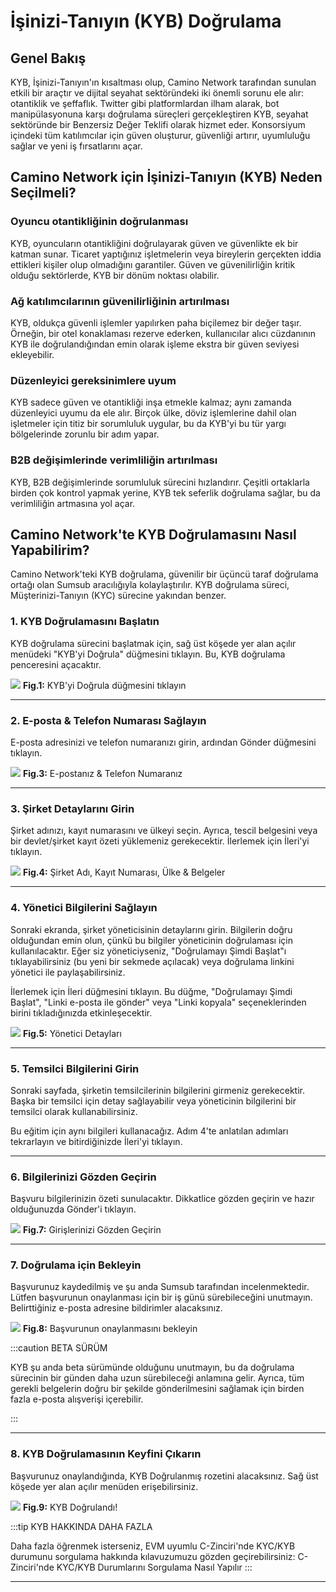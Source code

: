 # İşinizi-Tanıyın (KYB) Doğrulama

## Genel Bakış

KYB, İşinizi-Tanıyın'ın kısaltması olup, Camino Network tarafından sunulan etkili bir araçtır
ve dijital seyahat sektöründeki iki önemli sorunu ele alır: otantiklik ve şeffaflık. Twitter gibi platformlardan ilham alarak, 
bot manipülasyonuna karşı doğrulama süreçleri gerçekleştiren KYB, seyahat sektöründe bir Benzersiz Değer Teklifi olarak hizmet eder.
Konsorsiyum içindeki tüm katılımcılar için güven oluşturur, güvenliği artırır, uyumluluğu sağlar ve yeni iş fırsatlarını açar.

## Camino Network için İşinizi-Tanıyın (KYB) Neden Seçilmeli?

### Oyuncu otantikliğinin doğrulanması

KYB, oyuncuların otantikliğini doğrulayarak güven ve güvenlikte ek bir katman sunar.
Ticaret yaptığınız işletmelerin veya bireylerin gerçekten iddia ettikleri kişiler olup olmadığını garantiler.
Güven ve güvenilirliğin kritik olduğu sektörlerde, KYB bir dönüm noktası olabilir.

### Ağ katılımcılarının güvenilirliğinin artırılması

KYB, oldukça güvenli işlemler yapılırken paha biçilemez bir değer taşır. Örneğin, bir otel konaklaması rezerve ederken, 
kullanıcılar alıcı cüzdanının KYB ile doğrulandığından emin olarak işleme ekstra bir güven seviyesi ekleyebilir.

### Düzenleyici gereksinimlere uyum

KYB sadece güven ve otantikliği inşa etmekle kalmaz; aynı zamanda düzenleyici uyumu da ele alır. Birçok
ülke, döviz işlemlerine dahil olan işletmeler için titiz bir sorumluluk uygular, bu da KYB'yi bu tür yargı bölgelerinde zorunlu bir adım yapar.

### B2B değişimlerinde verimliliğin artırılması

KYB, B2B değişimlerinde sorumluluk sürecini hızlandırır. Çeşitli ortaklarla birden çok kontrol yapmak yerine,
KYB tek seferlik doğrulama sağlar, bu da verimliliğin artmasına yol açar.

## Camino Network'te KYB Doğrulamasını Nasıl Yapabilirim?

Camino Network'teki KYB doğrulama, güvenilir bir üçüncü taraf doğrulama ortağı olan Sumsub aracılığıyla kolaylaştırılır. 
KYB doğrulama süreci, Müşterinizi-Tanıyın (KYC) sürecine yakından benzer.



### 1. KYB Doğrulamasını Başlatın

KYB doğrulama sürecini başlatmak için, sağ üst köşede yer alan açılır menüdeki "KYB'yi Doğrula" düğmesini tıklayın. Bu, KYB doğrulama penceresini açacaktır.

![](../../../static/img/camino/kyb/0-kyb-dropdown-button.png)
**Fig.1:** KYB'yi Doğrula düğmesini tıklayın

---

### 2. E-posta & Telefon Numarası Sağlayın

E-posta adresinizi ve telefon numaranızı girin, ardından Gönder düğmesini tıklayın.

![](../../../static/img/camino/kyb/2-kyb-email-phone-filled.png)
**Fig.3:** E-postanız & Telefon Numaranız

---

### 3. Şirket Detaylarını Girin

Şirket adınızı, kayıt numarasını ve ülkeyi seçin. Ayrıca, tescil belgesini veya bir devlet/şirket kayıt özeti yüklemeniz gerekecektir. İlerlemek için İleri'yi tıklayın.

![](../../../static/img/camino/kyb/3-kyb-company-name-rn-cert.png)
**Fig.4:** Şirket Adı, Kayıt Numarası, Ülke & Belgeler

---

### 4. Yönetici Bilgilerini Sağlayın

Sonraki ekranda, şirket yöneticisinin detaylarını girin. Bilgilerin doğru olduğundan emin olun, çünkü bu bilgiler yöneticinin doğrulaması için kullanılacaktır. Eğer siz yöneticiyseniz, "Doğrulamayı Şimdi Başlat"ı tıklayabilirsiniz (bu yeni bir sekmede açılacak) veya doğrulama linkini yönetici ile paylaşabilirsiniz.

İlerlemek için İleri düğmesini tıklayın. Bu düğme, "Doğrulamayı Şimdi Başlat", "Linki e-posta ile gönder" veya "Linki kopyala" seçeneklerinden birini tıkladığınızda etkinleşecektir.

![](../../../static/img/camino/kyb/4-kyb-director-info.png)
**Fig.5:** Yönetici Detayları

---

### 5. Temsilci Bilgilerini Girin

Sonraki sayfada, şirketin temsilcilerinin bilgilerini girmeniz gerekecektir. Başka bir temsilci için detay sağlayabilir veya yöneticinin bilgilerini bir temsilci olarak kullanabilirsiniz.

Bu eğitim için aynı bilgileri kullanacağız. Adım 4'te anlatılan adımları tekrarlayın ve bitirdiğinizde İleri'yi tıklayın.

---

### 6. Bilgilerinizi Gözden Geçirin

Başvuru bilgilerinizin özeti sunulacaktır. Dikkatlice gözden geçirin ve hazır olduğunuzda Gönder'i tıklayın.

![](../../../static/img/camino/kyb/6-kyb-submit-processing-data.png)
**Fig.7:** Girişlerinizi Gözden Geçirin

---

### 7. Doğrulama için Bekleyin

Başvurunuz kaydedilmiş ve şu anda Sumsub tarafından incelenmektedir. Lütfen başvurunun onaylanması için bir iş günü sürebileceğini unutmayın. Belirttiğiniz e-posta adresine bildirimler alacaksınız.

![](../../../static/img/camino/kyb/7-kyb-submitted.png)
**Fig.8:** Başvurunun onaylanmasını bekleyin

:::caution BETA SÜRÜM

KYB şu anda beta sürümünde olduğunu unutmayın, bu da doğrulama sürecinin bir günden daha uzun sürebileceği anlamına gelir. Ayrıca, tüm gerekli belgelerin doğru bir şekilde gönderilmesini sağlamak için birden fazla e-posta alışverişi içerebilir.

:::

---

### 8. KYB Doğrulamasının Keyfini Çıkarın

Başvurunuz onaylandığında, KYB Doğrulanmış rozetini alacaksınız. Sağ üst köşede yer alan açılır menüden erişebilirsiniz.

![](../../../static/img/camino/kyb/8-kyb-verified.png)
**Fig.9:** KYB Doğrulandı!

:::tip KYB HAKKINDA DAHA FAZLA

Daha fazla öğrenmek isterseniz, EVM uyumlu C-Zinciri'nde KYC/KYB durumunu sorgulama hakkında kılavuzumuzu gözden geçirebilirsiniz: C-Zinciri'nde KYC/KYB Durumlarını Sorgulama Nasıl Yapılır
:::

---